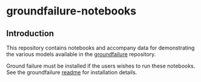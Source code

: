 # groundfailure-notebooks

## Introduction

This repository contains notebooks and accompany data for demonstrating
the various models available in the [groundfailure](https://github.com/usgs/groundfailure) repository.

Ground failure must be installed if the users wishes to run these notebooks. See the groundfailure
[readme](https://github.com/usgs/groundfailure/blob/master/README.md) for installation details.

